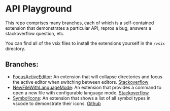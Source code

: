 # API Playground

This repo comprises many branches, each of which is a self-contained extension that demonstrates a particular API, repros a bug, answers a stackoverflow question, etc.

You can find all of the vsix files to install the extensions yourself in the `/vsix` directory.

## Branches:
* [FocusActiveEditor](https://github.com/hoovercj/vscode-api-playground/tree/FocusActiveEditor): An extension that will collapse directories and focus the active editor when switching between editors. [Stackoverflow](https://stackoverflow.com/questions/42673828/how-to-collapse-explorer-folders-before-focusing-a-file-in-vcode)
* [NewFileWithLanguageMode](https://github.com/hoovercj/vscode-api-playground/tree/NewFileWithLanguageMode): An extension that provides a command to open a new file with configurable language mode. [Stackoverflow](https://stackoverflow.com/questions/42677180/is-there-a-way-to-make-visual-code-create-html-file-by-default)
* [SymbolIcons](https://github.com/hoovercj/vscode-api-playground/tree/SymbolIcons): An extension that shows a list of all symbol types in vscode to demonstrate their icons. [Github](https://github.com/Microsoft/vscode/issues/21315)